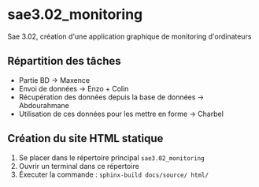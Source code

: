 # sae3.02_monitoring
Sae 3.02, création d'une application graphique de monitoring d'ordinateurs

## Répartition des tâches

- Partie BD -> Maxence
- Envoi de données -> Enzo + Colin
- Récupération des données depuis la base de données -> Abdourahmane
- Utilisation de ces données pour les mettre en forme -> Charbel

## Création du site HTML statique

1. Se placer dans le répertoire principal `sae3.02_monitoring`
2. Ouvrir un terminal dans ce répertoire
3. Éxecuter la commande : ```sphinx-build docs/source/ html/```